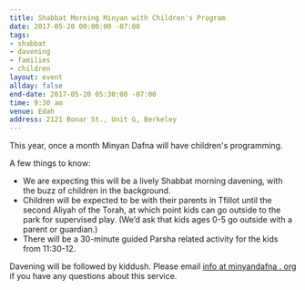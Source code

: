 ```yaml
---
title: Shabbat Morning Minyan with Children's Program
date: 2017-05-20 00:00:00 -07:00
tags:
- shabbat
- davening
- families
- children
layout: event
allday: false
end-date: 2017-05-20 05:30:00 -07:00
time: 9:30 am
venue: Edah
address: 2121 Bonar St., Unit G, Berkeley
---
```


This year, once a month Minyan Dafna will have children's programming.

A few things to know:

  - We are expecting this will be a lively Shabbat morning davening, with the buzz of children in the background.
  - Children will be expected to be with their parents in Tfillot until the second Aliyah of the Torah, at which point kids can go outside to the park for supervised play. (We’d ask that kids ages 0-5 go outside with a parent or guardian.)
  - There will be a 30-minute guided Parsha related activity for the kids from 11:30-12.

Davening will be followed by kiddush. Please email [info at minyandafna . org](mailto:info@minyandafna.org) if you have any questions about this service.